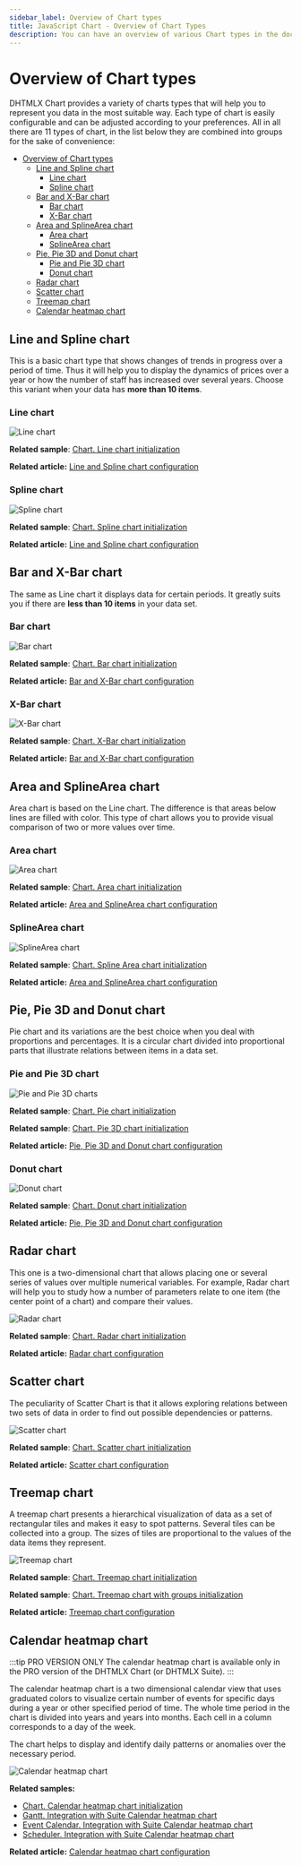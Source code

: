 ```yaml
---
sidebar_label: Overview of Chart types 
title: JavaScript Chart - Overview of Chart Types 
description: You can have an overview of various Chart types in the documentation of the DHTMLX JavaScript UI library. Browse developer guides and API reference, try out code examples and live demos, and download a free 30-day evaluation version of DHTMLX Suite 7.
---
```


# Overview of Chart types

DHTMLX Chart provides a variety of charts types that will help you to represent you data in the most suitable way. Each type of chart is easily configurable and can be adjusted according to your preferences.
All in all there are 11 types of chart, in the list below they are combined into groups for the sake of convenience:

- [Overview of Chart types](#overview-of-chart-types)
  - [Line and Spline chart](#line-and-spline-chart)
    - [Line chart](#line-chart)
    - [Spline chart](#spline-chart)
  - [Bar and X-Bar chart](#bar-and-x-bar-chart)
    - [Bar chart](#bar-chart)
    - [X-Bar chart](#x-bar-chart)
  - [Area and SplineArea chart](#area-and-splinearea-chart)
    - [Area chart](#area-chart)
    - [SplineArea chart](#splinearea-chart)
  - [Pie, Pie 3D and Donut chart](#pie-pie-3d-and-donut-chart)
    - [Pie and Pie 3D chart](#pie-and-pie-3d-chart)
    - [Donut chart](#donut-chart)
  - [Radar chart](#radar-chart)
  - [Scatter chart](#scatter-chart)
  - [Treemap chart](#treemap-chart)
  - [Calendar heatmap chart](#calendar-heatmap-chart)

## Line and Spline chart

This is a basic chart type that shows changes of trends in progress over a period of time. Thus it will help you to display the dynamics of prices over a year or
how the number of staff has increased over several years. Choose this variant when your data has **more than 10 items**. 

### Line chart

![Line chart](../assets/chart/line_overview.png)

**Related sample**: [Chart. Line chart initialization](https://snippet.dhtmlx.com/t881qcim)

**Related article:** [Line and Spline chart configuration](chart/configuration_properties.md#line-and-spline-chart)

### Spline chart

![Spline chart](../assets/chart/spline_overview.png)

**Related sample**: [Chart. Spline chart initialization](https://snippet.dhtmlx.com/2wvmdm0y)

**Related article:** [Line and Spline chart configuration](chart/configuration_properties.md#line-and-spline-chart)

## Bar and X-Bar chart

The same as Line chart it displays data for certain periods. It greatly suits you if there are **less than 10 items** in your data set.

### Bar chart

![Bar chart](../assets/chart/bar_overview.png)

**Related sample**: [Chart. Bar chart initialization](https://snippet.dhtmlx.com/id9nbujd)

**Related article:** [Bar and X-Bar chart configuration](chart/configuration_properties.md#bar-and-x-bar-chart)

### X-Bar chart

![X-Bar chart](../assets/chart/xbar_overview.png)

**Related sample**: [Chart. X-Bar chart initialization](https://snippet.dhtmlx.com/qz80yw84)

**Related article:** [Bar and X-Bar chart configuration](chart/configuration_properties.md#bar-and-x-bar-chart)

## Area and SplineArea chart

Area chart is based on the Line chart. The difference is that areas below lines are filled with color. This type of chart allows you to provide visual comparison of two or more values over time.

### Area chart

![Area chart](../assets/chart/area_overview.png)

**Related sample**: [Chart. Area chart initialization](https://snippet.dhtmlx.com/nv6t6lvm)

**Related article:** [Area and SplineArea chart configuration](chart/configuration_properties.md#area-and-splinearea-chart)

### SplineArea chart

![SplineArea chart](../assets/chart/splinearea_overview.png)

**Related sample**: [Chart. Spline Area chart initialization](https://snippet.dhtmlx.com/bo82km4n)

**Related article:** [Area and SplineArea chart configuration](chart/configuration_properties.md#area-and-splinearea-chart)

## Pie, Pie 3D and Donut chart

Pie chart and its variations are the best choice when you deal with proportions and percentages. It is a circular chart divided into proportional parts that illustrate relations between items in a data set.

### Pie and Pie 3D chart

![Pie and Pie 3D charts](../assets/chart/pie_overview.png)

**Related sample**: [Chart. Pie chart initialization](https://snippet.dhtmlx.com/jfbet749)

**Related sample**: [Chart. Pie 3D chart initialization](https://snippet.dhtmlx.com/xfce9pys)

**Related article:** [Pie, Pie 3D and Donut chart configuration](chart/configuration_properties.md#pie-pie-3d-and-donut-chart)

### Donut chart

![Donut chart](../assets/chart/donut_overview.png)

**Related sample**: [Chart. Donut chart initialization](https://snippet.dhtmlx.com/lobb80ig)

**Related article:** [Pie, Pie 3D and Donut chart configuration](chart/configuration_properties.md#pie-pie-3d-and-donut-chart)

## Radar chart

This one is a two-dimensional chart that allows placing one or several series of values over multiple numerical variables. For example, Radar chart will help you to study how a number of parameters 
relate to one item (the center point of a chart) and compare their values.

![Radar chart](../assets/chart/radar_overview.png)

**Related sample**: [Chart. Radar chart initialization](https://snippet.dhtmlx.com/6otf4h0t)

**Related article:** [Radar chart configuration](chart/configuration_properties.md#radar-chart)

## Scatter chart

The peculiarity of Scatter Chart is that it allows exploring relations between two sets of data in order to find out possible dependencies or patterns.

![Scatter chart](../assets/chart/scatter_overview.png)

**Related sample**: [Chart. Scatter chart initialization](https://snippet.dhtmlx.com/pkczfmpu)

**Related article:** [Scatter chart configuration](chart/configuration_properties.md#scatter-chart)

## Treemap chart

A treemap chart presents a hierarchical visualization of data as a set of rectangular tiles and makes it easy to spot patterns. Several tiles can be collected into a group. The sizes of tiles are proportional to the values of the data items they represent.

![Treemap chart](../assets/chart/treemap.png)

**Related sample**: [Chart. Treemap chart initialization](https://snippet.dhtmlx.com/p31wzm0b)

**Related sample**: [Chart. Treemap chart with groups initialization](https://snippet.dhtmlx.com/fmgnlue4)

**Related article:** [Treemap chart configuration](chart/configuration_properties.md#treemap-chart)

## Calendar heatmap chart 

:::tip PRO VERSION ONLY
The calendar heatmap chart is available only in the PRO version of the DHTMLX Chart (or DHTMLX Suite).
:::

The calendar heatmap chart is a two dimensional calendar view that uses graduated colors to visualize certain number of events for specific days during a year or other specified period of time. The whole time period in the chart is divided into years and years into months. Each cell in a column corresponds to a day of the week.

The chart helps to display and identify daily patterns or anomalies over the necessary period.

![Calendar heatmap chart](../assets/chart/heatmap_overview.png)

**Related samples:**

- [Chart. Calendar heatmap chart initialization](https://snippet.dhtmlx.com/ptncsadz)
- [Gantt. Integration with Suite Calendar heatmap chart](https://snippet.dhtmlx.com/jodcbkr5)
- [Event Calendar. Integration with Suite Calendar heatmap chart](https://snippet.dhtmlx.com/0n3ta0je)
- [Scheduler. Integration with Suite Calendar heatmap chart](https://snippet.dhtmlx.com/tlfazogt)


**Related article:** [Calendar heatmap chart configuration](chart/configuration_properties.md#calendar-heatmap-chart)

